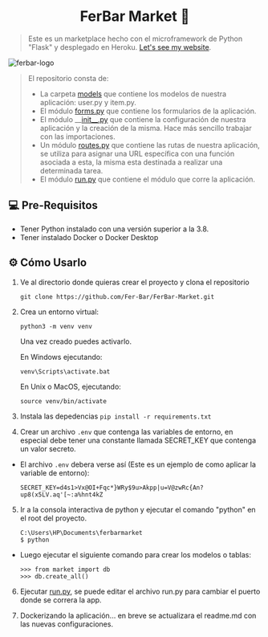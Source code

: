 <h1 align="center">FerBar Market 🛒</h1>

> Este es un marketplace hecho con el microframework de Python "Flask" y desplegado en Heroku. [Let's see my website](https://ferbarmarket.herokuapp.com/). <br>
>
![ferbar-logo](https://user-images.githubusercontent.com/90936639/163207495-57e6c611-dfb9-410e-a7cf-f31ecd08fa61.png)
>  El repositorio consta de:
> - La carpeta [models](/models) que contiene los modelos de nuestra aplicación: user.py y item.py.
> - El módulo [forms.py](forms.py) que contiene los formularios de la aplicación.
> - El módulo __[init__.py](__init__.py) que contiene la configuración de nuestra aplicación y la creación de la misma. Hace más sencillo trabajar con las importaciones.
> - Un módulo [routes.py](routes.py) que contiene las rutas de nuestra aplicación, se utiliza para asignar una URL específica con una función asociada a esta, la misma esta destinada a realizar una determinada tarea.
> - El módulo [run.py](run.py) que contiene el módulo que corre la aplicación.
## 💻 Pre-Requisitos
- Tener Python instalado con una versión superior a la 3.8.
- Tener instalado Docker o Docker Desktop


## ⚙️ Cómo Usarlo
1. Ve al directorio donde quieras crear el proyecto y clona el repositorio

    ```
    git clone https://github.com/Fer-Bar/FerBar-Market.git
    ```
2. Crea un entorno virtual:
    ```
    python3 -m venv venv
    ```
    Una vez creado puedes activarlo.
    <br>

    En Windows ejecutando:
    ```
    venv\Scripts\activate.bat
    ```
    En Unix o MacOS, ejecutando:
    ```
    source venv/bin/activate
    ```
3. Instala las depedencias `pip install -r requirements.txt`

4. Crear un archivo `.env` que contenga las variables de entorno, en especial debe tener una constante llamada SECRET_KEY que contenga un valor secreto.<br>
 - El archivo `.env` debera verse así (Este es un ejemplo de como aplicar la variable de entorno):

    ```
    SECRET_KEY=d4s1>Vx@OI+Fqc*}WRy$9u>Akpp|u=V@zwRc{An?up8(x5LV.aq'[~:a%hnt4kZ
    ```

5. Ir a la consola interactiva de python y ejecutar el comando "python" en el root del proyecto.

    ```
    C:\Users\HP\Documents\ferbarmarket
    $ python
    ```
  - Luego ejecutar el siguiente comando para crear los modelos o tablas:

    ```
    >>> from market import db
    >>> db.create_all()
    ```

6. Ejecutar [run.py](run.py), se puede editar el archivo run.py para cambiar el puerto donde se correra la app.

7. Dockerizando la aplicación... en breve se actualizara el readme.md con las nuevas configuraciones.
